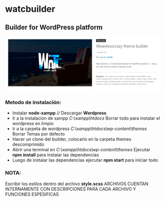 # watcbuilder
## Builder for WordPress platform

![GitHub Logo](/watcbuilder/readme.png)

### Metodo de instalación:
- Instalar **node-xampp** // Descargar **Wordpress**
- Ir a la instalacion de xampp *C:\xampp\htdocs* Borrar todo para instalar el wordpress en limpio
- Ir a la carpeta de wordpress *C:\xampp\htdocs\wp-content\themes* Borrar Temas por defecto 
- Hacer un clone del builder, colocarlo en la carpeta themes descomprimido
- Abrir una terminal en *C:\xampp\htdocs\wp-content\themes* Ejecutar **npm install** para instalar las dependencias
- Luego de instalar las dependencias ejecutar **npm start** para iniciar todo

### NOTA: 
Escribir los estilos dentro del archivo **style.scss**
ARCHIVOS CUENTAN INTERNAMENTE CON DESCRIPCIONES PARA CADA ARCHIVO Y FUNCIONES ESPESIFICAS
